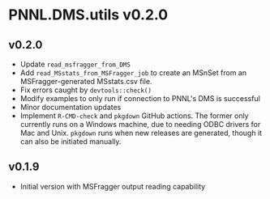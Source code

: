 # PNNL.DMS.utils v0.2.0

## v0.2.0
- Update `read_msfragger_from_DMS`
- Add `read_MSstats_from_MSFragger_job` to create an MSnSet from an MSFragger-generated MSstats.csv file.
- Fix errors caught by `devtools::check()`
- Modify examples to only run if connection to PNNL's DMS is successful
- Minor documentation updates
- Implement `R-CMD-check` and `pkgdown` GitHub actions. The former only currently runs on a Windows machine, due to needing ODBC drivers for Mac and Unix. `pkgdown` runs when new releases are generated, though it can also be initiated manually.

## v0.1.9
- Initial version with MSFragger output reading capability
